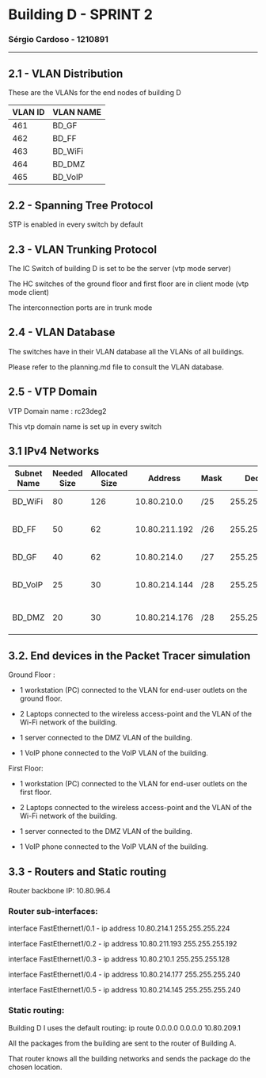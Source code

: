 
# Building D - SPRINT 2 #

### Sérgio Cardoso - 1210891 ###

<hr>

## 2.1 - VLAN Distribution ##

These are the VLANs for the end nodes of building D

| VLAN ID | VLAN NAME |
|---------|-----------|
| 461	    | BD_GF     |
| 462	    | BD_FF     |
| 463	    | BD_WiFi   |
| 464     | BD_DMZ    |
| 465     | BD_VoIP   |

## 2.2 - Spanning Tree Protocol ##

STP is enabled in every switch by default

## 2.3 - VLAN Trunking Protocol ##

The IC Switch of building D is set to be the server (vtp mode server)

The HC switches of the ground floor and first floor are in client mode (vtp mode client)

The interconnection ports are in trunk mode

## 2.4 - VLAN Database ##

The switches have in their VLAN database all the VLANs of all buildings.

Please refer to the planning.md file to consult the VLAN database.

## 2.5 - VTP Domain ##

VTP Domain name : rc23deg2

This vtp domain name is set up in every switch

## 3.1 IPv4 Networks


| Subnet Name | Needed Size | Allocated Size | Address       | Mask | Dec Mask        | Assignable Range              | Broadcast     |
|-------------|-------------|----------------|---------------|------|-----------------|-------------------------------|---------------|
| BD_WiFi     | 80          | 126            | 10.80.210.0   | /25  | 255.255.255.128 | 10.80.210.1 - 10.80.210.126   | 10.80.210.127 |
| BD_FF       | 50          | 62             | 10.80.211.192 | /26  | 255.255.255.192 | 10.80.211.193 - 10.80.211.254 | 10.80.211.255 |
| BD_GF       | 40          | 62             | 10.80.214.0   | /27  | 255.255.255.224 | 10.80.214.1 - 10.80.214.30    | 10.80.214.31  |
| BD_VoIP     | 25          | 30             | 10.80.214.144 | /28  | 255.255.255.240 | 10.80.214.145 - 10.80.214.158 | 10.80.214.159 |
| BD_DMZ      | 20          | 30             | 10.80.214.176 | /28  | 255.255.255.240 | 10.80.214.177 - 10.80.214.190 | 10.80.214.191 |

## 3.2. End devices in the Packet Tracer simulation ##

Ground Floor : 

- 1 workstation (PC) connected to the VLAN for end-user outlets on the ground floor. 

- 2 Laptops connected to the wireless access-point and the VLAN of the Wi-Fi network of the building.

- 1 server connected to the DMZ VLAN of the building.

- 1 VoIP phone connected to the VoIP VLAN of the building.

First Floor:

- 1 workstation (PC) connected to the VLAN for end-user outlets on the first floor.

- 2 Laptops connected to the wireless access-point and the VLAN of the Wi-Fi network of the building.

- 1 server connected to the DMZ VLAN of the building.

- 1 VoIP phone connected to the VoIP VLAN of the building.

## 3.3 - Routers and Static routing

Router backbone IP: 10.80.96.4

### Router sub-interfaces: ###

interface FastEthernet1/0.1 - ip address 10.80.214.1 255.255.255.224

interface FastEthernet1/0.2 - ip address 10.80.211.193 255.255.255.192

interface FastEthernet1/0.3 - ip address 10.80.210.1 255.255.255.128

interface FastEthernet1/0.4 - ip address 10.80.214.177 255.255.255.240

interface FastEthernet1/0.5 - ip address 10.80.214.145 255.255.255.240


### Static routing: ###

Building D I uses the default routing: ip route 0.0.0.0 0.0.0.0 10.80.209.1

All the packages from the building are sent to the router of Building A. 

That router knows all the building networks and sends the package do the chosen location.


